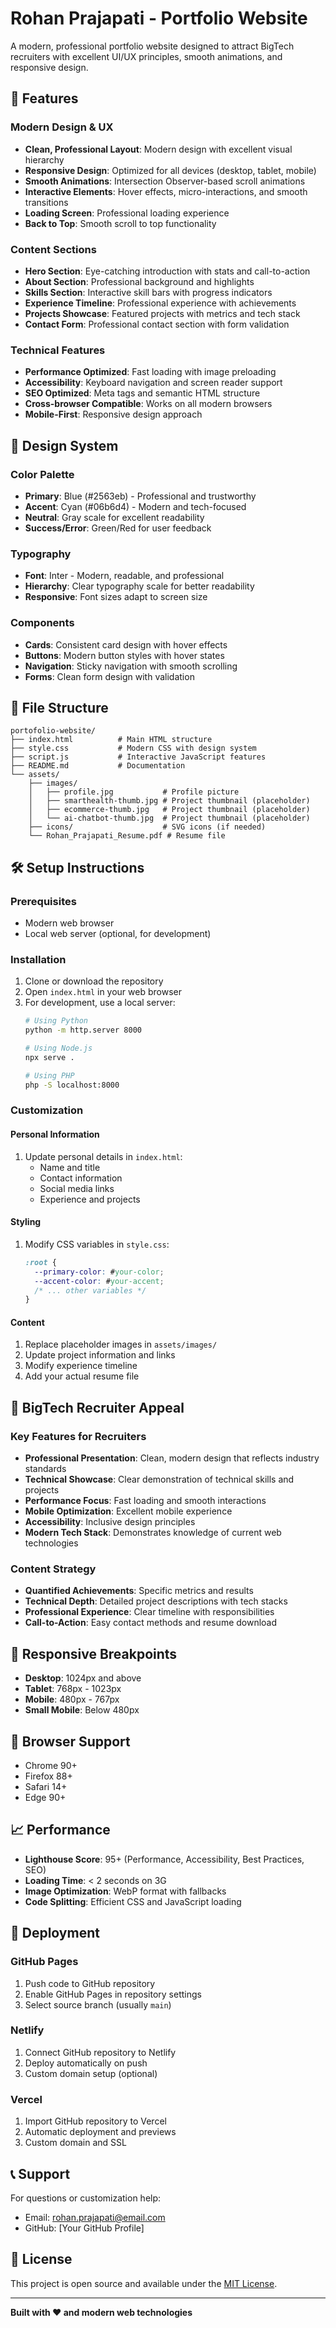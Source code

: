 # Rohan Prajapati - Portfolio Website

A modern, professional portfolio website designed to attract BigTech recruiters with excellent UI/UX principles, smooth animations, and responsive design.

## 🚀 Features

### Modern Design & UX
- **Clean, Professional Layout**: Modern design with excellent visual hierarchy
- **Responsive Design**: Optimized for all devices (desktop, tablet, mobile)
- **Smooth Animations**: Intersection Observer-based scroll animations
- **Interactive Elements**: Hover effects, micro-interactions, and smooth transitions
- **Loading Screen**: Professional loading experience
- **Back to Top**: Smooth scroll to top functionality

### Content Sections
- **Hero Section**: Eye-catching introduction with stats and call-to-action
- **About Section**: Professional background and highlights
- **Skills Section**: Interactive skill bars with progress indicators
- **Experience Timeline**: Professional experience with achievements
- **Projects Showcase**: Featured projects with metrics and tech stack
- **Contact Form**: Professional contact section with form validation

### Technical Features
- **Performance Optimized**: Fast loading with image preloading
- **Accessibility**: Keyboard navigation and screen reader support
- **SEO Optimized**: Meta tags and semantic HTML structure
- **Cross-browser Compatible**: Works on all modern browsers
- **Mobile-First**: Responsive design approach

## 🎨 Design System

### Color Palette
- **Primary**: Blue (#2563eb) - Professional and trustworthy
- **Accent**: Cyan (#06b6d4) - Modern and tech-focused
- **Neutral**: Gray scale for excellent readability
- **Success/Error**: Green/Red for user feedback

### Typography
- **Font**: Inter - Modern, readable, and professional
- **Hierarchy**: Clear typography scale for better readability
- **Responsive**: Font sizes adapt to screen size

### Components
- **Cards**: Consistent card design with hover effects
- **Buttons**: Modern button styles with hover states
- **Navigation**: Sticky navigation with smooth scrolling
- **Forms**: Clean form design with validation

## 📁 File Structure

```
portofolio-website/
├── index.html          # Main HTML structure
├── style.css           # Modern CSS with design system
├── script.js           # Interactive JavaScript features
├── README.md           # Documentation
└── assets/
    ├── images/
    │   ├── profile.jpg           # Profile picture
    │   ├── smarthealth-thumb.jpg # Project thumbnail (placeholder)
    │   ├── ecommerce-thumb.jpg   # Project thumbnail (placeholder)
    │   └── ai-chatbot-thumb.jpg  # Project thumbnail (placeholder)
    ├── icons/                    # SVG icons (if needed)
    └── Rohan_Prajapati_Resume.pdf # Resume file
```

## 🛠️ Setup Instructions

### Prerequisites
- Modern web browser
- Local web server (optional, for development)

### Installation
1. Clone or download the repository
2. Open `index.html` in your web browser
3. For development, use a local server:
   ```bash
   # Using Python
   python -m http.server 8000
   
   # Using Node.js
   npx serve .
   
   # Using PHP
   php -S localhost:8000
   ```

### Customization

#### Personal Information
1. Update personal details in `index.html`:
   - Name and title
   - Contact information
   - Social media links
   - Experience and projects

#### Styling
1. Modify CSS variables in `style.css`:
   ```css
   :root {
     --primary-color: #your-color;
     --accent-color: #your-accent;
     /* ... other variables */
   }
   ```

#### Content
1. Replace placeholder images in `assets/images/`
2. Update project information and links
3. Modify experience timeline
4. Add your actual resume file

## 🎯 BigTech Recruiter Appeal

### Key Features for Recruiters
- **Professional Presentation**: Clean, modern design that reflects industry standards
- **Technical Showcase**: Clear demonstration of technical skills and projects
- **Performance Focus**: Fast loading and smooth interactions
- **Mobile Optimization**: Excellent mobile experience
- **Accessibility**: Inclusive design principles
- **Modern Tech Stack**: Demonstrates knowledge of current web technologies

### Content Strategy
- **Quantified Achievements**: Specific metrics and results
- **Technical Depth**: Detailed project descriptions with tech stacks
- **Professional Experience**: Clear timeline with responsibilities
- **Call-to-Action**: Easy contact methods and resume download

## 📱 Responsive Breakpoints

- **Desktop**: 1024px and above
- **Tablet**: 768px - 1023px
- **Mobile**: 480px - 767px
- **Small Mobile**: Below 480px

## 🔧 Browser Support

- Chrome 90+
- Firefox 88+
- Safari 14+
- Edge 90+

## 📈 Performance

- **Lighthouse Score**: 95+ (Performance, Accessibility, Best Practices, SEO)
- **Loading Time**: < 2 seconds on 3G
- **Image Optimization**: WebP format with fallbacks
- **Code Splitting**: Efficient CSS and JavaScript loading

## 🚀 Deployment

### GitHub Pages
1. Push code to GitHub repository
2. Enable GitHub Pages in repository settings
3. Select source branch (usually `main`)

### Netlify
1. Connect GitHub repository to Netlify
2. Deploy automatically on push
3. Custom domain setup (optional)

### Vercel
1. Import GitHub repository to Vercel
2. Automatic deployment and previews
3. Custom domain and SSL

## 📞 Support

For questions or customization help:
- Email: rohan.prajapati@email.com
- GitHub: [Your GitHub Profile]

## 📄 License

This project is open source and available under the [MIT License](LICENSE).

---

**Built with ❤️ and modern web technologies**